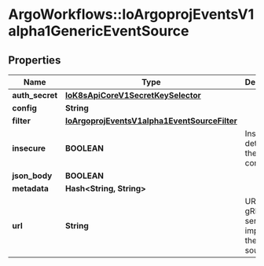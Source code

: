 # ArgoWorkflows::IoArgoprojEventsV1alpha1GenericEventSource

## Properties
Name | Type | Description | Notes
------------ | ------------- | ------------- | -------------
**auth_secret** | [**IoK8sApiCoreV1SecretKeySelector**](IoK8sApiCoreV1SecretKeySelector.md) |  | [optional] 
**config** | **String** |  | [optional] 
**filter** | [**IoArgoprojEventsV1alpha1EventSourceFilter**](IoArgoprojEventsV1alpha1EventSourceFilter.md) |  | [optional] 
**insecure** | **BOOLEAN** | Insecure determines the type of connection. | [optional] 
**json_body** | **BOOLEAN** |  | [optional] 
**metadata** | **Hash&lt;String, String&gt;** |  | [optional] 
**url** | **String** | URL of the gRPC server that implements the event source. | [optional] 


